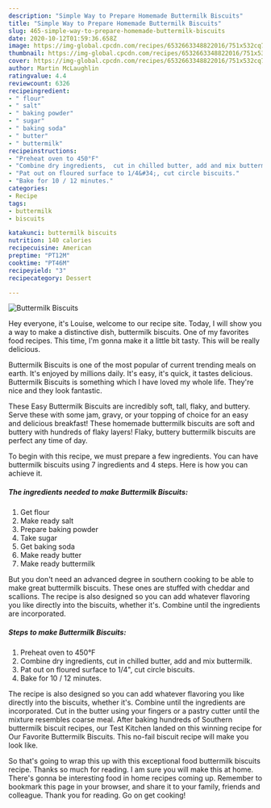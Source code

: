 ```yaml
---
description: "Simple Way to Prepare Homemade Buttermilk Biscuits"
title: "Simple Way to Prepare Homemade Buttermilk Biscuits"
slug: 465-simple-way-to-prepare-homemade-buttermilk-biscuits
date: 2020-10-12T01:59:36.658Z
image: https://img-global.cpcdn.com/recipes/6532663348822016/751x532cq70/buttermilk-biscuits-recipe-main-photo.jpg
thumbnail: https://img-global.cpcdn.com/recipes/6532663348822016/751x532cq70/buttermilk-biscuits-recipe-main-photo.jpg
cover: https://img-global.cpcdn.com/recipes/6532663348822016/751x532cq70/buttermilk-biscuits-recipe-main-photo.jpg
author: Martin McLaughlin
ratingvalue: 4.4
reviewcount: 6326
recipeingredient:
- " flour"
- " salt"
- " baking powder"
- " sugar"
- " baking soda"
- " butter"
- " buttermilk"
recipeinstructions:
- "Preheat oven to 450°F"
- "Combine dry ingredients,  cut in chilled butter, add and mix buttermilk."
- "Pat out on floured surface to 1/4&#34;, cut circle biscuits."
- "Bake for 10 / 12 minutes."
categories:
- Recipe
tags:
- buttermilk
- biscuits

katakunci: buttermilk biscuits 
nutrition: 140 calories
recipecuisine: American
preptime: "PT12M"
cooktime: "PT46M"
recipeyield: "3"
recipecategory: Dessert

---
```



![Buttermilk Biscuits](https://img-global.cpcdn.com/recipes/6532663348822016/751x532cq70/buttermilk-biscuits-recipe-main-photo.jpg)

Hey everyone, it's Louise, welcome to our recipe site. Today, I will show you a way to make a distinctive dish, buttermilk biscuits. One of my favorites food recipes. This time, I'm gonna make it a little bit tasty. This will be really delicious.

Buttermilk Biscuits is one of the most popular of current trending meals on earth. It's enjoyed by millions daily. It's easy, it's quick, it tastes delicious. Buttermilk Biscuits is something which I have loved my whole life. They're nice and they look fantastic.

These Easy Buttermilk Biscuits are incredibly soft, tall, flaky, and buttery. Serve these with some jam, gravy, or your topping of choice for an easy and delicious breakfast! These homemade buttermilk biscuits are soft and buttery with hundreds of flaky layers! Flaky, buttery buttermilk biscuits are perfect any time of day.


To begin with this recipe, we must prepare a few ingredients. You can have buttermilk biscuits using 7 ingredients and 4 steps. Here is how you can achieve it.

<!--inarticleads1-->

##### The ingredients needed to make Buttermilk Biscuits:

1. Get  flour
1. Make ready  salt
1. Prepare  baking powder
1. Take  sugar
1. Get  baking soda
1. Make ready  butter
1. Make ready  buttermilk


But you don&#39;t need an advanced degree in southern cooking to be able to make great buttermilk biscuits. These ones are stuffed with cheddar and scallions. The recipe is also designed so you can add whatever flavoring you like directly into the biscuits, whether it&#39;s. Combine until the ingredients are incorporated. 

<!--inarticleads2-->

##### Steps to make Buttermilk Biscuits:

1. Preheat oven to 450°F
1. Combine dry ingredients,  cut in chilled butter, add and mix buttermilk.
1. Pat out on floured surface to 1/4&#34;, cut circle biscuits.
1. Bake for 10 / 12 minutes.


The recipe is also designed so you can add whatever flavoring you like directly into the biscuits, whether it&#39;s. Combine until the ingredients are incorporated. Cut in the butter using your fingers or a pastry cutter until the mixture resembles coarse meal. After baking hundreds of Southern buttermilk biscuit recipes, our Test Kitchen landed on this winning recipe for Our Favorite Buttermilk Biscuits. This no-fail biscuit recipe will make you look like. 

So that's going to wrap this up with this exceptional food buttermilk biscuits recipe. Thanks so much for reading. I am sure you will make this at home. There's gonna be interesting food in home recipes coming up. Remember to bookmark this page in your browser, and share it to your family, friends and colleague. Thank you for reading. Go on get cooking!
